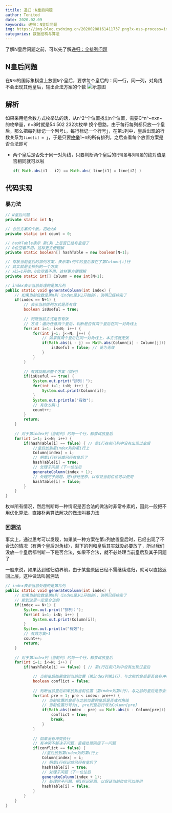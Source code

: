 ```yaml
---
titile: 递归：N皇后问题
author: Tonited
date: 2020.02.09
keywords: 递归：N皇后问题
img: https://img-blog.csdnimg.cn/20200208161411737.png?x-oss-process=image/watermark,type_ZmFuZ3poZW5naGVpdGk,shadow_10,text_aHR0cHM6Ly9ibG9nLmNzZG4ubmV0L3dlaXhpbl80MzU1MzY5NA==,size_16,color_FFFFFF,t_70
categories: 数据结构与算法
---
```


了解N皇后问题之前，可以先了解[递归：全排列问题](https://tonited.gitee.io/blog/2020/02/08/di-gui-quan-pai-lie-wen-ti/)

## N皇后问题
在`N*N`的国际象棋盘上放置`N`个皇后，要求每个皇后的：同一行，同一列，对角线不会出现其他皇后，输出合法方案的个数
![示意图](https://img-blog.csdnimg.cn/20200208161411737.png?x-oss-process=image/watermark,type_ZmFuZ3poZW5naGVpdGk,shadow_10,text_aHR0cHM6Ly9ibG9nLmNzZG4ubmV0L3dlaXhpbl80MzU1MzY5NA==,size_16,color_FFFFFF,t_70)

## 解析
如果采用组合数方式枚举法的话，从n^2^个位置找出n个位置，需要C^n^~nxn~的枚举量，n=8时就是54 502 232次枚举
换个思路，由于每行每列都只放一个皇后，那么把每列标记一个列号`i`，每行标记一个行号`j`，在第`i`列中，皇后出现的行数关系为`line[i] = j`，于是只要[枚举](https://blog.csdn.net/weixin_43553694/article/details/104223331)1~n的所有排列，之后查看每个放置方案是否合法即可

- 两个皇后是否处于同一对角线，只要判断两个皇后的`行号差`与`列号差`的绝对值是否相同就可以啦
	```java
	if( Math.abs(i1 - i2) == Math.abs( line[i1] = line[i2] )
	```



## 代码实现

### 暴力法

```java
// N皇后问题
private static int N;

// 合法方案的个数，初始为0
private static int count = 0;

// hashTable表示 第i列 上是否已经有皇后了
// 0位空着不用，这样更方便理解
private static boolean[] hashTable = new boolean[N+1];

// 存放当前皇后的排列方案，表示第i列中的皇后放在了第Column[i]行
// 其实就是全排列的一个方案
// 从i=1开始，0位空着不用，这样更方便理解
private static int[] Column = new int[N+1];

// index表示当前处理的是第几列
public static void generateColumn(int index) {
	// 如果当前位数是第n列（index是从1开始的），说明已经排完了
	if(index == N+1) { 
		// 表示当前排列方式是否有效
		boolean isUseful = true;
		
		// 判断当前方式是否有效
		// 方法：遍历任意两个皇后，判断是否有两个皇后在同一对角线上
		for(int i=1; i<=N; i++) {
			for(int j=1; j<=N; j++) {
				// 如果有两个皇后在同一对角线上，本方式就无效
				if(Math.abs(i - j) == Math.abs(Column[i] - Column[j])) {
					isUseful = false; // 设为无效
				}
			}
		}
		
		// 有效就输出整个方案（排列）
		if(isUseful == true) {
			System.out.print("排列：");
			for(int i=1; i<N; i++) {
				System.out.print(Column[i]);
			}
			System.out.println("有效");
			// 有效方案+1
			count++;
		}
		return;
	}
	
	// 对于第index列（当前列）的每一个行，都尝试放皇后
	for(int i=1; i<=N; i++) {
		if(hashTable[i] == false) { // 第i行在前几列中没有出现过皇后
			//皇后放到第index列的第i行上
			Column[index] = i; 
			// 把第i行标记成已经有皇后了
			hashTable[i] = true; 
			// 处理子问题（下一位往后
			generateColumn(index + 1); 
			// 处理完子问题，把i标记还原，以保证当前位位可以使用
			hashTable[i] = false; 
		}
	}
}
```





枚举所有情况，然后判断每一种情况是否合法的做法时非常朴素的，因此一般把不用优化算法，直接朴素算法解决的做法叫暴力法



### 回溯法 

事实上，通过思考可以发现，如果某一种方案在第`i`列放置皇后时，已经出现了不合法的情况（有两个皇后对角线），剩下的列和皇后其实就没必要放了，所以我们没放一个皇后都判断一下是否合法，如果不合法，就不必处理当前皇后及其子问题了

一般来说，如果达到递归边界前，由于某些原因已经不需继续递归，就可以直接返回上层，这种做法叫回溯法



```java
// index表示当前处理的是第几列
public static void generateColumn(int index) {
	// 如果当前位数是第n列（index是从1开始的），说明已经排完了
	// 能到这里一定是合法的
	if(index == N+1) { 
		System.out.print("排列：");
		for(int i=1; i<N; i++) {
			System.out.print(Column[i]);
		}
		System.out.println("有效");
		// 有效方案+1
		count++;
		return;
	}
	
	// 对于第index列（当前列）的每一个行，都尝试放皇后
	for(int i=1; i<=N; i++) {
		if(hashTable[i] == false) { // 第i行在前几列中没有出现过皇后

			// 当前皇后如果放到当前位置（第index列第i行），与之前的皇后是否会有冲突（对角线）
			boolean conflict = false;
			
			// 判断当前皇后如果放到当前位置（第index列第i行），与之前的皇后是否会有冲突（对角线）
			for(int pre = 1; pre < index; pre++) {
				// 当前位置的皇后与之前位置的皇后是否成对角线
				// 当前位置行号为i, pre列皇后行号为Column[pre]
				if(Math.abs(index - pre) == Math.abs(i - Column[pre])) {
					conflict = true;
					break;
				}
			}
			
			// 如果没有冲突执行
			// 有冲突不解决子问题，直接处理同级下一问题
			if(conflict == false) {
				//皇后放到第index列的第i行上
				Column[index] = i; 
				// 把第i行标记成已经有皇后了
				hashTable[i] = true; 
				// 处理子问题（下一位往后
				generateColumn(index + 1); 
				// 处理完子问题，把i标记还原，以保证当前位位可以使用
				hashTable[i] = false; 
			}
		}
	}
}
```
